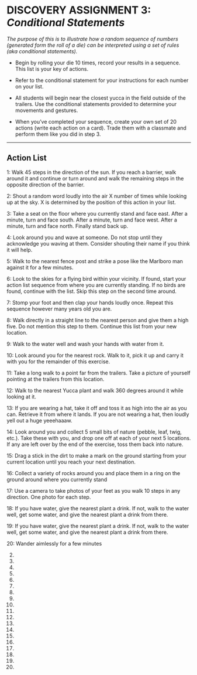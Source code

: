 # DISCOVERY ASSIGNMENT 3: *Conditional Statements*
*The purpose of this is to illustrate how a random sequence of numbers (generated form the roll of a die) can be interpreted using a set of rules (aka conditional statements).*

- Begin by rolling your die 10 times, record your results in a sequence. This list is your key of actions.

- Refer to the conditional statement for your instructions for each number on your list.

- All students will begin near the closest yucca in the field outside of the trailers. Use the conditional statements provided to determine your movements and gestures.

- When you’ve completed your sequence, create your own set of 20 actions (write each action on a card). Trade them with a classmate and perform them like you did in step 3.

---

## Action List




1: Walk 45 steps in the direction of the sun. If you reach a barrier, walk around it and continue or turn around and walk the remaining steps in the opposite direction of the barrier.

2: Shout a random word loudly into the air X number of times while looking up at the sky. X is determined by the position of this action in your list.

3: Take a seat on the floor where you currently stand and face east. After a minute, turn and face south. After a minute, turn and face west. After a minute, turn and face north. Finally stand back up.

4: Look around you and wave at someone. Do not stop until they acknowledge you waving at them. Consider shouting their name if you think it will help.

5: Walk to the nearest fence post and strike a pose like the Marlboro man against it for a few minutes.

6: Look to the skies for a flying bird within your vicinity. If found, start your action list sequence from where you are currently standing. If no birds are found, continue with the list. Skip this step on the second time around.

7: Stomp your foot and then clap your hands loudly once. Repeat this sequence however many years old you are.

8: Walk directly in a straight line to the nearest person and give them a high five. Do not mention this step to them. Continue this list from your new location.

9: Walk to the water well and wash your hands with water from it.

10: Look around you for the nearest rock. Walk to it, pick it up and carry it with you for the remainder of this exercise.

11: Take a long walk to a point far from the trailers. Take a picture of yourself pointing at the trailers from this location.

12: Walk to the nearest Yucca plant and walk 360 degrees around it while looking at it.

13: If you are wearing a hat, take it off and toss it as high into the air as you can. Retrieve it from where it lands. If you are not wearing a hat, then loudly yell out a huge yeeehaaaw.

14: Look around you and collect 5 small bits of nature (pebble, leaf, twig, etc.). Take these with you, and drop one off at each of your next 5 locations. If any are left over by the end of the exercise, toss them back into nature.

15: Drag a stick in the dirt to make a mark on the ground starting from your current location until you reach your next destination.

16: Collect a variety of rocks around you and place them in a ring on the ground around where you currently stand

17: Use a camera to take photos of your feet as you walk 10 steps in any direction. One photo for each step.

18: If you have water, give the nearest plant a drink. If not, walk to the water well, get some water, and give the nearest plant a drink from there.

19: If you have water, give the nearest plant a drink. If not, walk to the water well, get some water, and give the nearest plant a drink from there.

20: Wander aimlessly for a few minutes




2.

3.

4.

5.

6.

7.

8.

9.

10.

11.

12.

13.

14.

15.

16.

17.

18.

19.

20.
